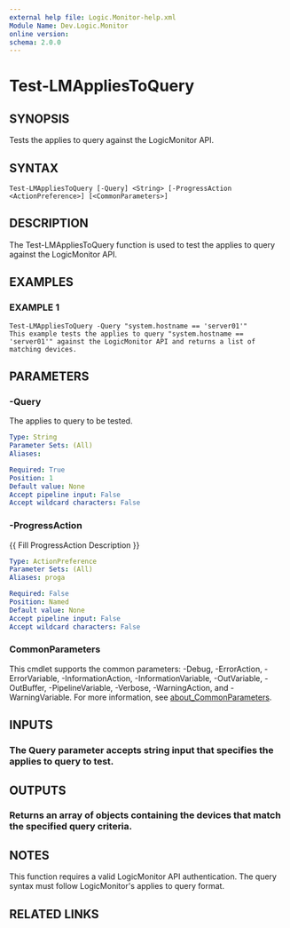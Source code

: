 ```yaml
---
external help file: Logic.Monitor-help.xml
Module Name: Dev.Logic.Monitor
online version:
schema: 2.0.0
---
```


# Test-LMAppliesToQuery

## SYNOPSIS
Tests the applies to query against the LogicMonitor API.

## SYNTAX

```
Test-LMAppliesToQuery [-Query] <String> [-ProgressAction <ActionPreference>] [<CommonParameters>]
```

## DESCRIPTION
The Test-LMAppliesToQuery function is used to test the applies to query against the LogicMonitor API.

## EXAMPLES

### EXAMPLE 1
```
Test-LMAppliesToQuery -Query "system.hostname == 'server01'"
This example tests the applies to query "system.hostname == 'server01'" against the LogicMonitor API and returns a list of matching devices.
```

## PARAMETERS

### -Query
The applies to query to be tested.

```yaml
Type: String
Parameter Sets: (All)
Aliases:

Required: True
Position: 1
Default value: None
Accept pipeline input: False
Accept wildcard characters: False
```

### -ProgressAction
{{ Fill ProgressAction Description }}

```yaml
Type: ActionPreference
Parameter Sets: (All)
Aliases: proga

Required: False
Position: Named
Default value: None
Accept pipeline input: False
Accept wildcard characters: False
```

### CommonParameters
This cmdlet supports the common parameters: -Debug, -ErrorAction, -ErrorVariable, -InformationAction, -InformationVariable, -OutVariable, -OutBuffer, -PipelineVariable, -Verbose, -WarningAction, and -WarningVariable. For more information, see [about_CommonParameters](http://go.microsoft.com/fwlink/?LinkID=113216).

## INPUTS

### The Query parameter accepts string input that specifies the applies to query to test.
## OUTPUTS

### Returns an array of objects containing the devices that match the specified query criteria.
## NOTES
This function requires a valid LogicMonitor API authentication.
The query syntax must follow LogicMonitor's applies to query format.

## RELATED LINKS
